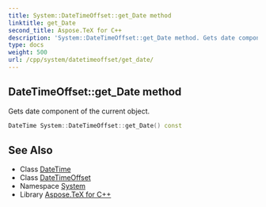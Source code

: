 ```yaml
---
title: System::DateTimeOffset::get_Date method
linktitle: get_Date
second_title: Aspose.TeX for C++
description: 'System::DateTimeOffset::get_Date method. Gets date component of the current object in C++.'
type: docs
weight: 500
url: /cpp/system/datetimeoffset/get_date/
---
```

## DateTimeOffset::get_Date method


Gets date component of the current object.

```cpp
DateTime System::DateTimeOffset::get_Date() const
```

## See Also

* Class [DateTime](../../datetime/)
* Class [DateTimeOffset](../)
* Namespace [System](../../)
* Library [Aspose.TeX for C++](../../../)

